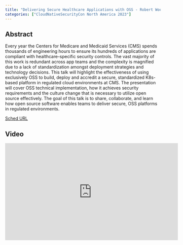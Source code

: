 ```yaml
---
title: "Delivering Secure Healthcare Applications with OSS - Robert Wood, Centers for Medicare and Medicaid Services (CMS) & Gedd Johnson, Defense Unicorns"
categories: ["CloudNativeSecurityCon North America 2023"]
---
```


## Abstract

Every year the Centers for Medicare and Medicaid Services (CMS) spends thousands of engineering hours to ensure its hundreds of applications are compliant with healthcare-specific security controls. The vast majority of this work is redundant across app teams and the complexity is magnified due to a lack of standardization amongst deployment strategies and technology decisions. This talk will highlight the effectiveness of using exclusively OSS to build, deploy and accredit a secure, standardized K8s-based platform in regulated cloud environments at CMS. The presentation will cover OSS technical implementation, how it achieves security requirements and the culture change that is necessary to utilize open source effectively. The goal of this talk is to share, collaborate, and learn how open source software enables teams to deliver secure, OSS platforms in regulated environments.

[Sched URL](https://cloudnativesecurityconna23.sched.com/event/856a67a20328841c787675de58f36f30)

## Video

<iframe width='560' height='315' src='https://www.youtube.com/embed/nZ3Upl6Zsz0' frameborder='0' allow='accelerometer; autoplay; encrypted-media; gyroscope; picture-in-picture' allowfullscreen></iframe>
